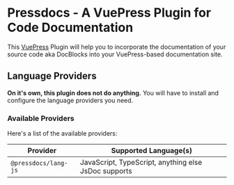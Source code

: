 # Pressdocs - A VuePress Plugin for Code Documentation

This [VuePress](https://vuepress.vuejs.org) Plugin will help you
to incorporate the documentation of your source code aka DocBlocks
into your VuePress-based documentation site.

## Language Providers

**On it's own, this plugin does not do anything.** You will have
to install and configure the language providers you need.

### Available Providers

Here's a list of the available providers:

| Provider | Supported Language(s) |
| -------- | --------------------- |
| `@pressdocs/lang-js` | JavaScript, TypeScript, anything else JsDoc supports |
